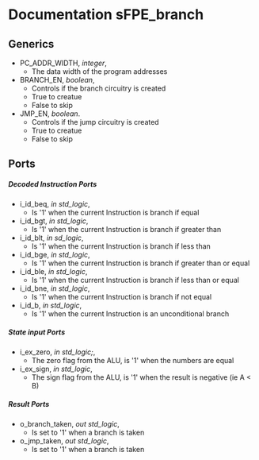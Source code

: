 # Documentation sFPE_branch

##  Generics
* PC_ADDR_WIDTH, *integer*,
  - The data width of the program addresses
* BRANCH_EN, *boolean*,
  - Controls if the branch circuitry is created
  - True to creatue
  - False to skip
* JMP_EN, *boolean*.
  - Controls if the jump circuitry is created
  - True to creatue
  - False to skip

##  Ports
##### Decoded Instruction Ports
* i_id_beq, *in std_logic*,
  - Is '1' when the current Instruction is branch if equal
* i_id_bgt, *in std_logic*,
  - Is '1' when the current Instruction is branch if greater than
* i_id_blt, *in sd_logic*,
  - Is '1' when the current Instruction is branch if less than
* i_id_bge, *in std_logic*,
  - Is '1' when the current Instruction is branch if greater than or equal
* i_id_ble, *in std_logic*,
  - Is '1' when the current Instruction is branch if less than or equal
* i_id_bne, *in std_logic*,
  - Is '1' when the current Instruction is branch if not equal
* i_id_b, *in std_logic*,
  - Is '1' when the current Instruction is an unconditional branch

##### State input Ports
* i_ex_zero, *in std_logic;*,
  - The zero flag from the ALU, is '1' when the numbers are equal
* i_ex_sign, *in std_logic*,
  - The sign flag from the ALU, is '1' when the result is negative (ie A < B)

##### Result Ports
* o_branch_taken, *out std_logic*,
  - Is set to '1' when a branch is taken
* o_jmp_taken, *out std_logic*,
  - Is set to '1' when a branch is taken
